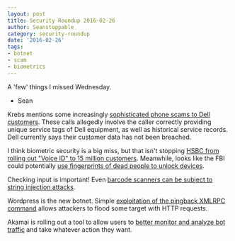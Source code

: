 ```yaml
---
layout: post
title: Security Roundup 2016-02-26
author: Seanstoppable
category: security-roundup
date: '2016-02-26'
tags:
- botnet
- scam
- biometrics
---
```


A 'few' things I missed Wednesday.

- Sean

Krebs mentions some increasingly [sophisticated phone scams to Dell 
customers](http://bit.ly/1LKEkh5). These calls allegedly involve the caller 
correctly providing unique service tags of Dell equipment, as well as 
historical service records. Dell currently says their customer data has not been 
breached.

I think biometric security is a big miss, but that isn't stopping [HSBC from 
rolling out "Voice ID" to 15 million customers](http://engt.co/1TEgmKX). 
Meanwhile, looks like the FBI could potentially [use fingerprints of dead 
people to unlock devices](http://engt.co/1Upsf7X).

Checking input is important! Even [barcode scanners can be subject to string 
injection attacks](http://bit.ly/1Ru1UmJ).

Wordpress is the new botnet. Simple [exploitation of the pingback 
XMLRPC command](http://bit.ly/1UpqIiv) allows attackers to flood some target 
with HTTP requests.

Akamai is rolling out a tool to allow users to [better monitor and analyze bot 
traffic](http://tcrn.ch/21xWUlK) and take whatever action they want.
